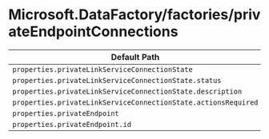 # Microsoft.DataFactory/factories/privateEndpointConnections

| Default Path | Alias |
|---|---|
| `properties.privateLinkServiceConnectionState` | `Microsoft.DataFactory/factories/privateEndPointConnections/privateLinkServiceConnectionState` |
| `properties.privateLinkServiceConnectionState.status` | `Microsoft.DataFactory/factories/privateEndPointConnections/privateLinkServiceConnectionState.status` |
| `properties.privateLinkServiceConnectionState.description` | `Microsoft.DataFactory/factories/privateEndPointConnections/privateLinkServiceConnectionState.description` |
| `properties.privateLinkServiceConnectionState.actionsRequired` | `Microsoft.DataFactory/factories/privateEndPointConnections/privateLinkServiceConnectionState.actionsRequired` |
| `properties.privateEndpoint` | `Microsoft.DataFactory/factories/privateEndPointConnections/privateEndpoint` |
| `properties.privateEndpoint.id` | `Microsoft.DataFactory/factories/privateEndPointConnections/privateEndpoint.id` |

